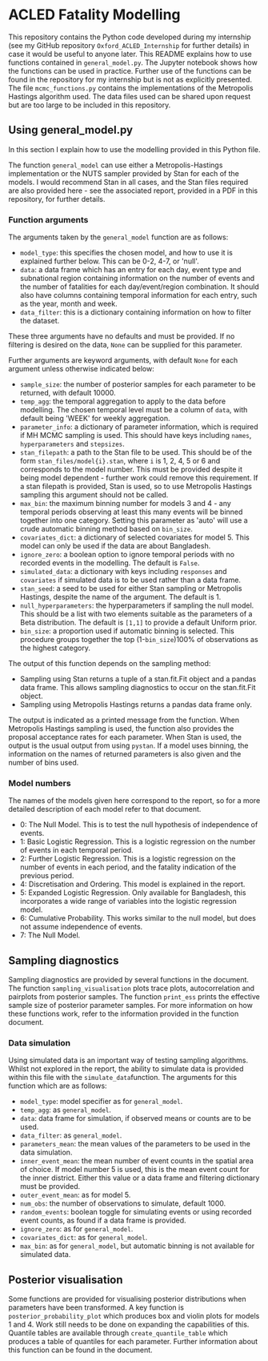 # ACLED Fatality Modelling

This repository contains the Python code developed during my internship (see my GitHub repository `Oxford_ACLED_Internship` for further details) in case it would be useful to anyone later. This README explains how to use functions contained in `general_model.py`. The Jupyter notebook shows how the functions can be used in practice. Further use of the functions can be found in the repository for my internship but is not as explicitly presented. The file `mcmc_functions.py` contains the implementations of the Metropolis Hastings algorithm used. The data files used can be shared upon request but are too large to be included in this repository.

## Using general_model.py

In this section I explain how to use the modelling provided in this Python file.

The function `general_model` can use either a Metropolis-Hastings implementation or the NUTS sampler provided by Stan for each of the models. I would recommend Stan in all cases, and the Stan files required are also provided here - see the associated report, provided in a PDF in this repository, for further details.

### Function arguments

The arguments taken by the `general_model` function are as follows:
- `model_type`: this specifies the chosen model, and how to use it is explained further below. This can be 0-2, 4-7, or 'null'.
- `data`: a data frame which has an entry for each day, event type and subnational region containing information on the number of events and the number of fatalities for each day/event/region combination. It should also have columns containing temporal information for each entry, such as the year, month and week.
- `data_filter`: this is a dictionary containing information on how to filter the dataset.

These three arguments have no defaults and must be provided. If no filtering is desired on the data, `None` can be supplied for this parameter. 

Further arguments are keyword arguments, with default `None` for each argument unless otherwise indicated below:
- `sample_size`: the number of posterior samples for each parameter to be returned, with default 10000.
- `temp_agg`: the temporal aggregation to apply to the data before modelling. The chosen temporal level must be a column of `data`, with default being 'WEEK' for weekly aggregation.
- `parameter_info`: a dictionary of parameter information, which is required if MH MCMC sampling is used. This should have keys including `names`, `hyperparameters` and `stepsizes`. 
- `stan_filepath`: a path to the Stan file to be used. This should be of the form `stan_files/model{i}.stan`, where `i` is 1, 2, 4, 5 or 6 and corresponds to the model number. This must be provided despite it being model dependent - further work could remove this requirement. If a stan filepath is provided, Stan is used, so to use Metropolis Hastings sampling this argument should not be called.
- `max_bin`: the maximum binning number for models 3 and 4 - any temporal periods observing at least this many events will be binned together into one category. Setting this parameter as 'auto' will use a crude automatic binning method based on `bin_size`.
- `covariates_dict`: a dictionary of selected covariates for model 5. This model can only be used if the data are about Bangladesh.
- `ignore_zero`: a boolean option to ignore temporal periods with no recorded events in the modelling. The default is `False`.
- `simulated_data`: a dictionary with keys including `responses` and `covariates` if simulated data is to be used rather than a data frame.
- `stan_seed`: a seed to be used for either Stan sampling or Metropolis Hastings, despite the name of the argument. The default is 1.
- `null_hyperparameters`: the hyperparameters if sampling the null model. This should be a list with two elements suitable as the parameters of a Beta distribution. The default is `[1,1]` to provide a default Uniform prior.
- `bin_size`: a proportion used if automatic binning is selected. This procedure groups together the top (1-`bin_size`)100% of observations as the highest category.

The output of this function depends on the sampling method:
- Sampling using Stan returns a tuple of a stan.fit.Fit object and a pandas data frame. This allows sampling diagnostics to occur on the stan.fit.Fit object.
- Sampling using Metropolis Hastings returns a pandas data frame only.

The output is indicated as a printed message from the function. When Metropolis Hastings sampling is used, the function also provides the proposal acceptance rates for each parameter. When Stan is used, the output is the usual output from using `pystan`. If a model uses binning, the information on the names of returned parameters is also given and the number of bins used.

### Model numbers

The names of the models given here correspond to the report, so for a more detailed description of each model refer to that document.

- 0: The Null Model. This is to test the null hypothesis of independence of events.
- 1: Basic Logistic Regression. This is a logistic regression on the number of events in each temporal period.
- 2: Further Logistic Regression. This is a logistic regression on the number of events in each period, and the fatality indication of the previous period.
- 4: Discretisation and Ordering. This model is explained in the report.
- 5: Expanded Logistic Regression. Only available for Bangladesh, this incorporates a wide range of variables into the logistic regression model.
- 6: Cumulative Probability. This works similar to the null model, but does not assume independence of events.
- 7: The Null Model.

## Sampling diagnostics

Sampling diagnostics are provided by several functions in the document. The function `sampling_visualisation` plots trace plots, autocorrelation and pairplots from posterior samples. The function `print_ess` prints the effective sample size of posterior parameter samples. For more information on how these functions work, refer to the information provided in the function document.

### Data simulation

Using simulated data is an important way of testing sampling algorithms. Whilst not explored in the report, the ability to simulate data is provided within this file with the `simulate_data`function. The arguments for this function which are as follows:

- `model_type`: model specifier as for `general_model`.
- `temp_agg`: as `general_model`.
- `data`: data frame for simulation, if observed means or counts are to be used.
- `data_filter`: as `general_model`.
- `parameters_mean`: the mean values of the parameters to be used in the data simulation.
- `inner_event_mean`: the mean number of event counts in the spatial area of choice. If model number 5 is used, this is the mean event count for the inner district. Either this value or a data frame and filtering dictionary must be provided.
- `outer_event_mean`: as for model 5.
- `num_obs`: the number of observations to simulate, default 1000.
- `random_events`: boolean toggle for simulating events or using recorded event counts, as found if a data frame is provided.
- `ignore_zero`: as for `general_model`.
- `covariates_dict`: as for `general_model`.
- `max_bin`: as for `general_model`, but automatic binning is not available for simulated data.

## Posterior visualisation

Some functions are provided for visualising posterior distributions when parameters have been transformed. A key function is `posterior_probability_plot` which produces box and violin plots for models 1 and 4. Work still needs to be done on expanding the capabilities of this. Quantile tables are available through `create_quantile_table` which produces a table of quantiles for each parameter. Further information about this function can be found in the document.
